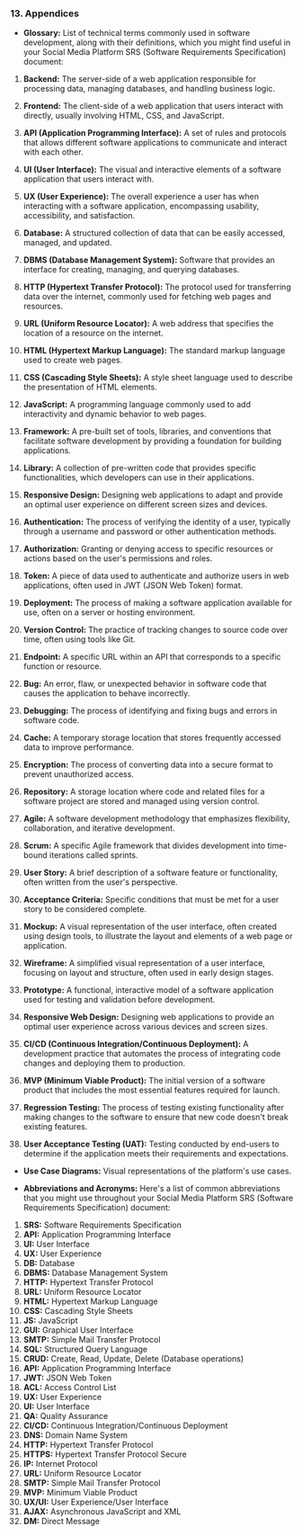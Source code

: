 ### 13. Appendices
- **Glossary:** 
List of technical terms commonly used in software development, along with their definitions, which you might find useful in your Social Media Platform SRS (Software Requirements Specification) document:

1. **Backend:** The server-side of a web application responsible for processing data, managing databases, and handling business logic.

2. **Frontend:** The client-side of a web application that users interact with directly, usually involving HTML, CSS, and JavaScript.

3. **API (Application Programming Interface):** A set of rules and protocols that allows different software applications to communicate and interact with each other.

4. **UI (User Interface):** The visual and interactive elements of a software application that users interact with.

5. **UX (User Experience):** The overall experience a user has when interacting with a software application, encompassing usability, accessibility, and satisfaction.

6. **Database:** A structured collection of data that can be easily accessed, managed, and updated.

7. **DBMS (Database Management System):** Software that provides an interface for creating, managing, and querying databases.

8. **HTTP (Hypertext Transfer Protocol):** The protocol used for transferring data over the internet, commonly used for fetching web pages and resources.

9. **URL (Uniform Resource Locator):** A web address that specifies the location of a resource on the internet.

10. **HTML (Hypertext Markup Language):** The standard markup language used to create web pages.

11. **CSS (Cascading Style Sheets):** A style sheet language used to describe the presentation of HTML elements.

12. **JavaScript:** A programming language commonly used to add interactivity and dynamic behavior to web pages.

13. **Framework:** A pre-built set of tools, libraries, and conventions that facilitate software development by providing a foundation for building applications.

14. **Library:** A collection of pre-written code that provides specific functionalities, which developers can use in their applications.

15. **Responsive Design:** Designing web applications to adapt and provide an optimal user experience on different screen sizes and devices.

16. **Authentication:** The process of verifying the identity of a user, typically through a username and password or other authentication methods.

17. **Authorization:** Granting or denying access to specific resources or actions based on the user's permissions and roles.

18. **Token:** A piece of data used to authenticate and authorize users in web applications, often used in JWT (JSON Web Token) format.

19. **Deployment:** The process of making a software application available for use, often on a server or hosting environment.

20. **Version Control:** The practice of tracking changes to source code over time, often using tools like Git.

21. **Endpoint:** A specific URL within an API that corresponds to a specific function or resource.

22. **Bug:** An error, flaw, or unexpected behavior in software code that causes the application to behave incorrectly.

23. **Debugging:** The process of identifying and fixing bugs and errors in software code.

24. **Cache:** A temporary storage location that stores frequently accessed data to improve performance.

25. **Encryption:** The process of converting data into a secure format to prevent unauthorized access.

26. **Repository:** A storage location where code and related files for a software project are stored and managed using version control.

27. **Agile:** A software development methodology that emphasizes flexibility, collaboration, and iterative development.

28. **Scrum:** A specific Agile framework that divides development into time-bound iterations called sprints.

29. **User Story:** A brief description of a software feature or functionality, often written from the user's perspective.

30. **Acceptance Criteria:** Specific conditions that must be met for a user story to be considered complete.

31. **Mockup:** A visual representation of the user interface, often created using design tools, to illustrate the layout and elements of a web page or application.

32. **Wireframe:** A simplified visual representation of a user interface, focusing on layout and structure, often used in early design stages.

33. **Prototype:** A functional, interactive model of a software application used for testing and validation before development.

34. **Responsive Web Design:** Designing web applications to provide an optimal user experience across various devices and screen sizes.

35. **CI/CD (Continuous Integration/Continuous Deployment):** A development practice that automates the process of integrating code changes and deploying them to production.

36. **MVP (Minimum Viable Product):** The initial version of a software product that includes the most essential features required for launch.

37. **Regression Testing:** The process of testing existing functionality after making changes to the software to ensure that new code doesn't break existing features.

38. **User Acceptance Testing (UAT):** Testing conducted by end-users to determine if the application meets their requirements and expectations.


- **Use Case Diagrams:** Visual representations of the platform's use cases.

- **Abbreviations and Acronyms:** 
Here's a list of common abbreviations that you might use throughout your Social Media Platform SRS (Software Requirements Specification) document:

1. **SRS:** Software Requirements Specification
2. **API:** Application Programming Interface
3. **UI:** User Interface
4. **UX:** User Experience
5. **DB:** Database
6. **DBMS:** Database Management System
7. **HTTP:** Hypertext Transfer Protocol
8. **URL:** Uniform Resource Locator
9. **HTML:** Hypertext Markup Language
10. **CSS:** Cascading Style Sheets
11. **JS:** JavaScript
12. **GUI:** Graphical User Interface
13. **SMTP:** Simple Mail Transfer Protocol
14. **SQL:** Structured Query Language
15. **CRUD:** Create, Read, Update, Delete (Database operations)
16. **API:** Application Programming Interface
17. **JWT:** JSON Web Token
18. **ACL:** Access Control List
19. **UX:** User Experience
20. **UI:** User Interface
21. **QA:** Quality Assurance
22. **CI/CD:** Continuous Integration/Continuous Deployment
23. **DNS:** Domain Name System
24. **HTTP:** Hypertext Transfer Protocol
25. **HTTPS:** Hypertext Transfer Protocol Secure
26. **IP:** Internet Protocol
27. **URL:** Uniform Resource Locator
28. **SMTP:** Simple Mail Transfer Protocol
29. **MVP:** Minimum Viable Product
30. **UX/UI:** User Experience/User Interface
31. **AJAX:** Asynchronous JavaScript and XML
32. **DM:** Direct Message


